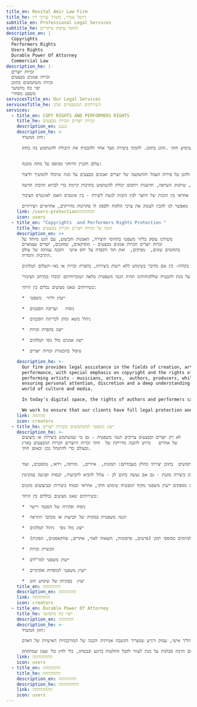 ```yaml
---
title_en: Revital Amir Law Firm
title_he: רויטל עמיר, משרד עורכי דין
subtitle_en: Professional Legal Services
subtitle_he: תחומי עיסוק עיקריים
description_en: |
  Copyrights
  Performers Rights
  Users Rights
  Durable Power Of Attorney
  Commercial Law
description_he: |-
  זכויות יוצרים
  זכויות אמנים מבצעים
  זכויות משתמשים בתוכן 
  יפוי כח מתמשך
  משפט מסחרי
servicesTitle_en: Our Legal Services
servicesTitle_he: השירותים המשפטיים שלנו
services:
  - title_en: COPY RIGHTS AND PERFORMERS RIGHTS
    title_he: זכויות יוצרים וזכויות מבצעים
    description_en: ננננננ
    description_he: >
      חזון המשרד:

      העשייה המשפטית שלנו מושתתת על שילוב שבין שמירה על זכויות יוצרים ומבצעים לבין הגנה על שימוש חוקי .והוגן בתוכן. לתמוך ביצירה מצד אחד ולהבטיח את היכולת להשתמש בה כחוק


      עולם הקניין הרוחני מבוסס על מתח מובנה:

      מצד אחד, חשוב לתמרץ יצירה מקורית ולהגן על פירות העמל וההשקעה של יוצרים ואמנים מבצעים על מנת שיוכלו להמשיך וליצור;

      מצד שני, יש להבטיח שגבולות ההגנה לא יהפכו למונופול, שיחנוק השראה, חדשנות ויחסום יכולת להשתמש בתרבות קיימת כדי לברוא תרבות חדשה;

      המשרד שלנו מחוייב לקדם איזון אחראי בין הזכות של היוצר לבין הזכות לגשת ליצירה - בין אינטרס האמן לאינטרס הציבור.

      הניסיון שלנו בשני צדי המתרס - הן של יוצרים ומבצעים והן של משתמשים - מאפשר לנו להבין לעומק את צרכי הלקוח ולספק לו פתרונות מדוייקים, אחראיים ויצירתיים.
    link: /users-protectionההההההה
    icon: users
  - title_en: "Copyrights  and Performers Rights Protection "
    title_he: הגנה על זכויות יוצרים וזכויות מבצעים
    description_en: >+
      משרדנו עוסק בליווי משפטי בתחומי היצירה, האמנות והביצוע, עם דגש מיוחד על
      זכויות יוצרים וזכויות אמנים מבצעים - מוסיקאים, שחקנים, יוצרים עצמאיים
      בתחומים שונים,  מפיקים,  זאת תוך הקפדה על יחס אישי  והבנה עמוקה של עולם
      התרבות והמדיה.

      במרחב הדיגיטלי של ימינו, הזכויות של יוצרים ואמנים מבצעים עלולות להיפגע בקלות- בין אם מדובר בשימוש ללא רשות ביצירות, בהפרת זכויות או באי-תשלום תמלוגים. 

      אנו פועלים על מנת להבטיח שללקוחותינו תהיה הגנה משפטית מלאה ושזכויותיהם יכובדו במרחב הציבורי.

      בשירותים שאנו מציעים נכלים בין היתר:

      *  ייעוץ וליווי  משפטי  

      *  ניסוח   ועריכת הסכמים

      *  ניהול משא ומתן לכריתת הסכמים

      *  ייצוג בהפרת זכויות

      *  ייצוג אמנים מול גופי תמלוגים

      *  טיפול בהכשרת זכויות יוצרים

    description_he: >-
      Our firm provides legal assistance in the fields of creation, art and
      performance, with special emphasis on copyright and the rights of
      performing artists - musicians, actors,  authors, producers, while
      ensuring personal attention, discretion and a deep understanding of the
      world of culture and media.

      In today's digital space, the rights of authors and performers can easily be violated - whether it is unauthorized use of works, copyright infringement or non-payment of royalties. 

      We work to ensure that our clients have full legal protection and that their rights are respected in the public domain.
    link: ההההה
    icon: creators
  - title_he: ייצוג משפטי למשתמשים בזכויות יוצרים
    description_he: >-
      לא רק יוצרים ומבצעים צריכים הגנה משפטית - גם מי שמשתמש ביצירות או ביצועים
      של אחרים   נדרש להבנה מדוייקת של  חוקי זכויות היוצרים וזכויות המבצעים בארץ
      ובעולם כדי להתנהל נכון ובאופן חוקי.


      משרדנו מספק ליווי משפטי לגופים, חברות, הוצאות לאור, יזמים  ויחידים המשתמשים  בתוכן יצירתי כחלק מעבודתם: תמונות,  איורים,  מוזיקה, וידאו, טקסטים, ועוד.

      שימוש לא נכון ביצירה מוגנת - גם אם נעשה בתום לב - עלול להביא לתביעות, קנסות ופגיעה במוניטין.

      אנו מספקים ייעוץ משפטי מקיף המבטיח שימוש חוקי, אחראי ובטוח ביצירות ובביצועים מוגנים.

      בשירותים שאנו מציעים נכללים בין היתר:

      *  ניסוח וסקירה של הסכמי רישוי

      *  הגנה משפטית במקרה של תביעות או מכתבי התראה

      *  ייצוג מול גופי  ניהול תמלוגים

      *  ייעוץ משפטי למיזמים מבוססי תוכן (סרטים, פרסומות, הוצאות לאור, אתרים, פודקאסטים, הפקות)

      *  הכשרת זכויות

      *  ייעוץ משפטי למו"לים

      *  ייעוץ משפטי למוסדות אקדמיים

      *  יעוץ  בסוגיות של שימוש הוגן
    title_en: ההההההה
    description_en: ההההההה
    link: ההההההה
    icon: creators
  - title_en: Durable Power Of Attorney
    title_he: ייפוי כח מתמשך
    description_en: הההההה
    description_he: >-
      חזון המשרד:

      יפוי כח מתמשך הוא לא טופס סטנדרטי - אלא תהליך אישי, עמוק ורגיש שמצריך הקשבה אמיתית והבנה של המורכבויות האישיות של האדם.

      אני מביאה איתי ניסיון חיים שמתחבר להבנה אמיתית של הצרכים והדינמיקה המשפחתית, שמאפשרים לי להתבונן בתמונה המלאה, לזהות צרכים, להתמודד עם מורכבויות, כל זאת עם הרבה סבלנות על מנת לעזור לקבל החלטות ברוגע ובבטחון, בלי לחץ בלי שעון שמתקתק.
    link: הההההההה
    icon: users
  - title_en: ההההההה
    title_he: ההההההה
    description_en: ההההההה
    description_he: הההההההה
    link: הההההההה
    icon: users
---
```

